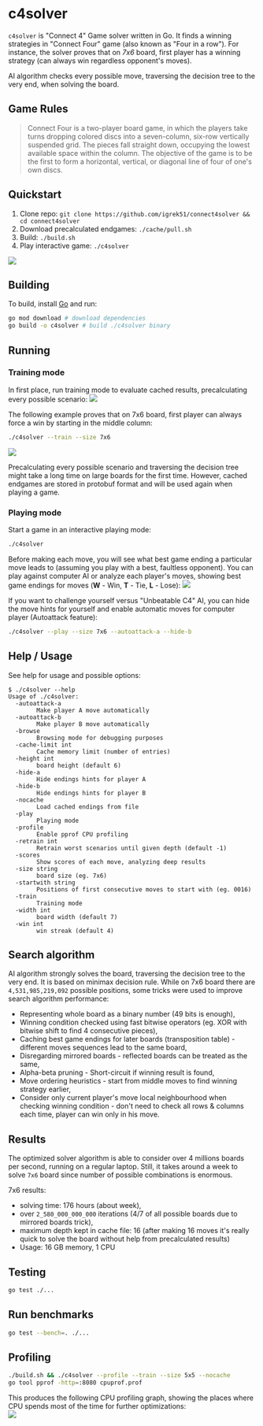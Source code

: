 # c4solver
`c4solver` is "Connect 4" Game solver written in Go. 
It finds a winning strategies in "Connect Four" game (also known as "Four in a row").
For instance, the solver proves that on *7x6* board, first player has a winning strategy (can always win regardless opponent's moves).

AI algorithm checks every possible move, traversing the decision tree to the very end, when solving the board.

## Game Rules
> Connect Four is a two-player board game, in which the players take turns dropping colored discs into a seven-column, six-row vertically suspended grid. The pieces fall straight down, occupying the lowest available space within the column. The objective of the game is to be the first to form a horizontal, vertical, or diagonal line of four of one's own discs.

## Quickstart
1. Clone repo: `git clone https://github.com/igrek51/connect4solver && cd connect4solver`
2. Download precalculated endgames: `./cache/pull.sh`
3. Build: `./build.sh`
4. Play interactive game: `./c4solver`

![](docs/play-7x6.gif)

## Building
To build, install [Go](https://golang.org/doc/install) and run:
```bash
go mod download # download dependencies
go build -o c4solver # build ./c4solver binary
```

## Running
### Training mode
In first place, run training mode to evaluate cached results, precalculating every possible scenario:
![](docs/train5x5.gif)

The following example proves that on 7x6 board, first player can always force a win by starting in the middle column:
```bash
./c4solver --train --size 7x6
```

![](docs/solved-7x6.png)

Precalculating every possible scenario and traversing the decision tree might take a long time on large boards for the first time. 
However, cached endgames are stored in protobuf format and will be used again when playing a game.

### Playing mode
Start a game in an interactive playing mode:
```bash
./c4solver
```

Before making each move, you will see what best game ending a particular move leads to (assuming you play with a best, faultless opponent).
You can play against computer AI or analyze each player's moves, showing best game endings for moves (**W** - Win, **T** - Tie, **L** - Lose):
![](docs/play-6x5.gif)

If you want to challenge yourself versus "Unbeatable C4" AI, you can hide the move hints for yourself and enable automatic moves for computer player (Autoattack feature):
```bash
./c4solver --play --size 7x6 --autoattack-a --hide-b
```

## Help / Usage
See help for usage and possible options:
```console
$ ./c4solver --help
Usage of ./c4solver:
  -autoattack-a
    	Make player A move automatically
  -autoattack-b
    	Make player B move automatically
  -browse
    	Browsing mode for debugging purposes
  -cache-limit int
    	Cache memory limit (number of entries)
  -height int
    	board height (default 6)
  -hide-a
    	Hide endings hints for player A
  -hide-b
    	Hide endings hints for player B
  -nocache
    	Load cached endings from file
  -play
    	Playing mode
  -profile
    	Enable pprof CPU profiling
  -retrain int
    	Retrain worst scenarios until given depth (default -1)
  -scores
    	Show scores of each move, analyzing deep results
  -size string
    	board size (eg. 7x6)
  -startwith string
    	Positions of first consecutive moves to start with (eg. 0016)
  -train
    	Training mode
  -width int
    	board width (default 7)
  -win int
    	win streak (default 4)
```

## Search algorithm
AI algorithm strongly solves the board, traversing the decision tree to the very end. It is based on minimax decision rule.
While on 7x6 board there are `4,531,985,219,092` possible positions, some tricks were used to improve search algorithm performance:
- Representing whole board as a binary number (49 bits is enough),
- Winning condition checked using fast bitwise operators (eg. XOR with bitwise shift to find 4 consecutive pieces),
- Caching best game endings for later boards (transposition table) - different moves sequences lead to the same board,
- Disregarding mirrored boards - reflected boards can be treated as the same,
- Alpha-beta pruning - Short-circuit if winning result is found,
- Move ordering heuristics - start from middle moves to find winning strategy earlier,
- Consider only current player's move local neighbourhood when checking winning condition - don't need to check all rows & columns each time, player can win only in his move.

## Results
The optimized solver algorithm is able to consider over 4 millions boards per second, running on a regular laptop.
Still, it takes around a week to solve `7x6` board since number of possible combinations is enormous.

7x6 results:
- solving time: 176 hours (about week),
- over `2_580_000_000_000` iterations (4/7 of all possible boards due to mirrored boards trick),
- maximum depth kept in cache file: 16 (after making 16 moves it's really quick to solve the board without help from precalculated results)
- Usage: 16 GB memory, 1 CPU

## Testing
```bash
go test ./...
```

## Run benchmarks
```bash
go test --bench=. ./...
```

## Profiling
```bash
./build.sh && ./c4solver --profile --train --size 5x5 --nocache
go tool pprof -http=:8080 cpuprof.prof
```
This produces the following CPU profiling graph, showing the places where CPU spends most of the time for further optimizations:  
![](docs/cpu-profiling-graph.png)
